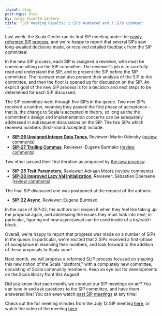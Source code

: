 ```yaml
---
layout: blog
post-type: blog
by: Jorge Vicente Cantero
title: "SIP Meeting Results: 2 SIPs Numbered and 3 SIPs Updated"
---
```


Last week, the Scala Center ran its first SIP meeting under the [newly reformed SIP
process](http://docs.scala-lang.org/sips/sip-submission.html), and we're happy
to report that several SIPs saw long-awaited decisions made, or received
detailed feedback from the SIP committee!

In the new SIP process, each SIP is assigned a reviewer, who must be someone
sitting on the SIP committee. The reviewer's job is to carefully read and
understand the SIP, and to present the SIP before the SIP committee. The
reviewer must also present their analysis of the SIP to the committee, and then
the floor is opened up for discussion on the SIP. An explicit goal of the new
SIP process is for a decision and next steps to be determined for each SIP
discussed.

The SIP committee went through five SIPs in the queue. Two new SIPs received a
number, meaning they passed the first phase of acceptance – that is, the change
to Scala is accepted in theory, so long as the the committee's design and
implementation concerns can be adequately addressed in subsequent discussions on
the SIP. The two SIPs which received numbers (first-round accepted) include:

* **[SIP-26 Unsigned Integer Data Types](https://github.com/scala/slip/pull/30)**, Reviewer: Martin Odersky ([review comments](https://github.com/scala/slip/pull/30#issuecomment-232399052))
* **[SIP-27 Trailing Commas](https://github.com/scala/scala.github.com/pull/533)**, Reviewer: Eugene Burmako ([review comments](https://github.com/scala/scala.github.com/pull/533#issuecomment-232959066))

Two other passed their first iteration as proposed by [the new
process](http://docs.scala-lang.org/sips/sip-submission.html):

* **[SIP-25 Trait Parameters](http://docs.scala-lang.org/sips/pending/trait-parameters.html)**, Reviewer: Adriaan Moors ([review comments](https://github.com/scala/scala.github.com/pull/428#issuecomment-233401911))
* **[SIP-20 Improved Lazy Val Initialization](http://docs.scala-lang.org/sips/pending/improved-lazy-val-initialization.html)**, Reviewer: Sébastien Doeraene ([review comments](https://github.com/scala/scala.github.com/pull/206#issuecomment-232939781))

The final SIP discussed one was postponed at the request of the authors:

* **[SIP-22 Async](http://docs.scala-lang.org/sips/pending/async.html)**, Reviewer: Eugene Burmako

In the case of SIP-22, the authors will reopen it when they feel like taking up
the proposal again, and addressing the issues they must look into next; in
particular, figuring out how async/await can be used inside of a try/catch
block.

Overall, we're happy to report that progress was made on a number of SIPs in the
queue. In particular, we're excited that 2 SIPs received a first-phase of
acceptance in receiving their numbers, and look forward to the addition of these
proposals to Scala soon!

Next month, we will propose a reformed SLIP process focused on shaping this new
notion of the Scala "platform," with a completely new committee, consisting of
Scala community members. Keep an eye out for developments on the Scala library
front this August!

Did you know that each month, we conduct our SIP meetings on-air? You can tune
in and ask questions to the SIP committee, and have them answered live! You can
even watch [past SIP meetings](https://plus.google.com/+ScalaProcess) at any
time!

Check out the full meeting minutes from the July 13 SIP meeting
[here](http://docs.scala-lang.org/sips/minutes/sip-minutes.html), or watch the
video of the meeting
[here](https://plus.google.com/events/c11vhomo86lkejevfkrm6uls900).

